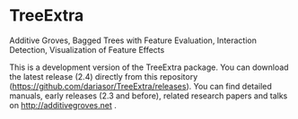 # TreeExtra
Additive Groves, Bagged Trees with Feature Evaluation, Interaction Detection, Visualization of Feature Effects

This is a development version of the TreeExtra package. You can download the latest release (2.4) directly from this repository (https://github.com/dariasor/TreeExtra/releases).
You can find detailed manuals, early releases (2.3 and before), related research papers and talks on http://additivegroves.net . 

